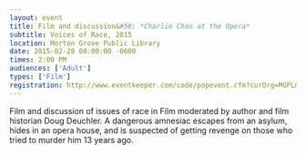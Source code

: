 ```yaml
---
layout: event
title: Film and discussion&#58; *Charlie Chan at the Opera*
subtitle: Voices of Race, 2015
location: Morton Grove Public Library
date: 2015-02-28 00:00:00 -0600
times: 2:00 PM
audiences: ['Adult']
types: ['Film']
registration: http://www.eventkeeper.com/code/popevent.cfm?curOrg=MGPL&curApp=events&eID=3794540&thisDate=NO_DATE
---
```

Film and discussion of issues of race in Film moderated by author and film historian Doug Deuchler. A dangerous amnesiac escapes from an asylum, hides in an opera house, and is suspected of getting revenge on those who tried to murder him 13 years ago.
